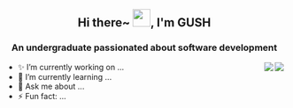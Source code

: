 <h2 align="center">Hi there~ <img src="https://cdn.jsdelivr.net/gh/dmego/images/img/Hi.gif" height="32" />, I'm GUSH </h2>
<h3 align="center">An undergraduate passionated about software development</h3>

<img align="right" src="https://readme-stats-dmego.vercel.app/api?username=Bug-Dever&show_icons=true&theme=ambient_gradient"/>
<img align="right" src="https://readme-stats-dmego.vercel.app/api/top-langs?username=anuraghazra"/>

<ul>
  <li>✨ I’m currently working on ...</li>
  <li>🌱 I’m currently learning ...</li>
  <li>💬 Ask me about ...</li>
  <li>⚡ Fun fact: ...</li>
</ul>

<!--
**Bug-Dever/Bug-Dever** is a ✨ _special_ ✨ repository because its `README.md` (this file) appears on your GitHub profile.

Here are some ideas to get you started:

- 🔭 I’m currently working on ...
- 🌱 I’m currently learning ...
- 👯 I’m looking to collaborate on ...
- 🤔 I’m looking for help with ...
- 💬 Ask me about ...
- 📫 How to reach me: ...
- 😄 Pronouns: ...
- ⚡ Fun fact: ...
-->
